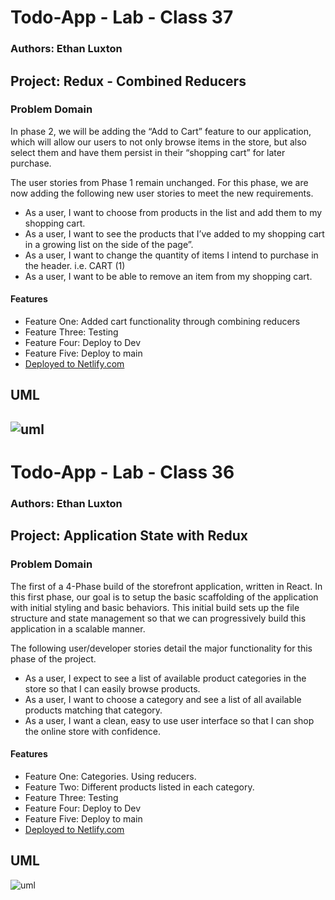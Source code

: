 # Todo-App - Lab - Class 37

### Authors: Ethan Luxton

## Project:  Redux - Combined Reducers

### Problem Domain

In phase 2, we will be adding the “Add to Cart” feature to our application, which will allow our users to not only browse items in the store, but also select them and have them persist in their “shopping cart” for later purchase.

The user stories from Phase 1 remain unchanged. For this phase, we are now adding the following new user stories to meet the new requirements.

* As a user, I want to choose from products in the list and add them to my shopping cart.
* As a user, I want to see the products that I’ve added to my shopping cart in a growing list on the side of the page”.
* As a user, I want to change the quantity of items I intend to purchase in the header. i.e. CART (1)
* As a user, I want to be able to remove an item from my shopping cart.

#### Features

-   Feature One: Added cart functionality through combining reducers
-   Feature Three: Testing
-   Feature Four: Deploy to Dev
-   Feature Five: Deploy to main
-   [Deployed to Netlify.com](https://endearing-platypus-7c1d6c.netlify.app/)

## UML

![uml](https://i.imgur.com/Z8WSdvN.png)
-----------------------------------------------------------
# Todo-App - Lab - Class 36

### Authors: Ethan Luxton

## Project:  Application State with Redux

### Problem Domain

The first of a 4-Phase build of the storefront application, written in React. In this first phase, our goal is to setup the basic scaffolding of the application with initial styling and basic behaviors. This initial build sets up the file structure and state management so that we can progressively build this application in a scalable manner.

The following user/developer stories detail the major functionality for this phase of the project.

* As a user, I expect to see a list of available product categories in the store so that I can easily browse products.
* As a user, I want to choose a category and see a list of all available products matching that category.
* As a user, I want a clean, easy to use user interface so that I can shop the online store with confidence.

#### Features

-   Feature One: Categories. Using reducers.
-   Feature Two: Different products listed in each category. 
-   Feature Three: Testing
-   Feature Four: Deploy to Dev
-   Feature Five: Deploy to main
-   [Deployed to Netlify.com](https://endearing-platypus-7c1d6c.netlify.app/)

## UML

![uml](https://i.imgur.com/mfh4cfp.png)